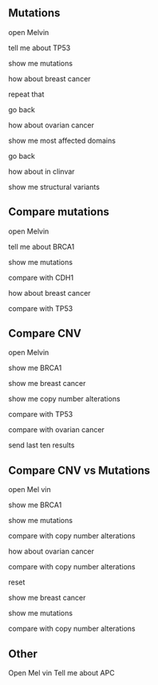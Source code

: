 
## Mutations

open Melvin

tell me about TP53

show me mutations

how about breast cancer

repeat that

go back

how about ovarian cancer

show me most affected domains

go back

how about in clinvar

show me structural variants



## Compare mutations

open Melvin

tell me about BRCA1

show me mutations

compare with CDH1

how about breast cancer

compare with TP53


## Compare CNV

open Melvin

show me BRCA1

show me breast cancer

show me copy number alterations

compare with TP53

compare with ovarian cancer

send last ten results


## Compare CNV vs Mutations

open Mel vin

show me BRCA1

show me mutations

compare with copy number alterations

how about ovarian cancer

compare with copy number alterations

reset

show me breast cancer

show me mutations

compare with copy number alterations

## Other

Open Mel vin
Tell me about APC